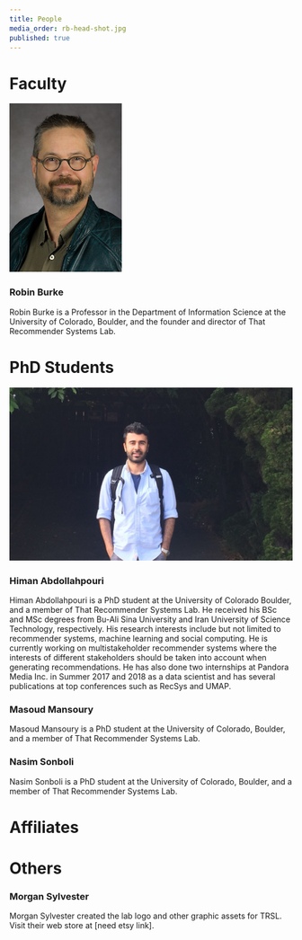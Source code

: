 ```yaml
---
title: People
media_order: rb-head-shot.jpg
published: true
---
```


# Faculty

![Robin Burke photo](rb-head-shot.jpg?resize=120,150&classes=left)
### Robin Burke
Robin Burke is a Professor in the Department of Information Science at the University of Colorado, Boulder, and the founder and director of That Recommender Systems Lab. 

# PhD Students

![Himan Abdollahpouri photo](Himan.jpg?resize=250,150&classes=left)
### Himan Abdollahpouri
Himan Abdollahpouri is a PhD student at the University of Colorado Boulder, and a member of That Recommender Systems Lab. He received his BSc and MSc degrees from Bu-Ali Sina University and Iran University of Science Technology, respectively. His research interests include but not limited to recommender systems, machine learning and social computing. He is currently working on multistakeholder recommender systems where the interests of different stakeholders should be taken into account when generating recommendations. He has also done two internships at Pandora Media Inc. in Summer 2017 and 2018 as a data scientist and has several publications at top conferences such as RecSys and UMAP. 


### Masoud Mansoury
Masoud Mansoury is a PhD student at the University of Colorado, Boulder, and a member of That Recommender Systems Lab.

### Nasim Sonboli
Nasim Sonboli is a PhD student at the University of Colorado, Boulder, and a member of That Recommender Systems Lab.

# Affiliates

[comment]: # (Possibly Bamshad and John here. And also Weiwen. )

# Others

### Morgan Sylvester
Morgan Sylvester created the lab logo and other graphic assets for TRSL. Visit their web store at [need etsy link].